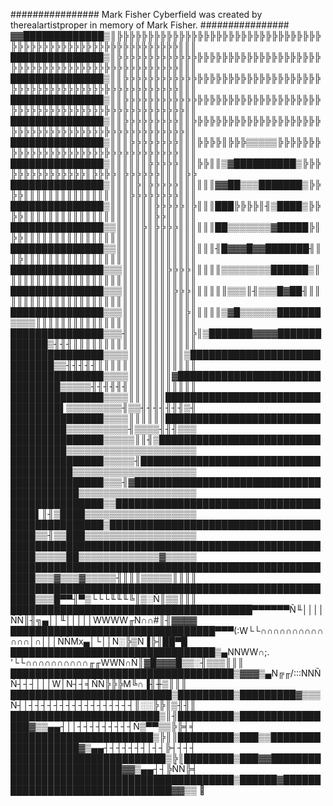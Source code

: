 ################ Mark Fisher Cyberfield was created by therealartistproper in memory of Mark Fisher. ################                       
    ▓▓█████████████▒║╠╠╠╠╠╠╠╠╠╠╠╠╠╠╠╠╠╠╠╠╠╠╠╠╠╠╠╠╠╠╠╠╠╠╠╠╠╠╠╠╠╠╠╠╠╠╠╠╠╠╠╠╠╠╠╠╠╠╠╠║║║
    ███████████████▒║╠╠╠╠╠╠╠╠╠╠╠╠╠╠╠╠╠╠╠╠╠╠╠╠╠╠╠╠╠╠╠╠╠╠╠╠╠╠╠╠╠╠╠╠╠╠╠╠╠╠╠╠╠╠╠╠╠╠╠╠║║║
    ███████████████▒║║╠╠╠╠╠╠╠╠╠╠╠╠╠╠╠╠╠╠╠╠╠╠╠╠╠╠╠╠╠╠╠╠╠╠╠╠╠╠╠╠╠╠╠╠╠╠╠╠╠╠╠╠╠╠╠╠╠╠╠║║║
    ███████████████▒║║╠╠╠╠╠╠╠╠╠╠╠╠╠╠╠╠╠╠╠╠╠╠╠╠╠╠╠╠╠╠╠╠╠╠╠╠╠╠╠╠╠╠╠╠╠╠╠╠╠╠╠╠╠╠╠╠╠╠╠╠║║
    ███████████████▒║║╠╠╠╠╠╠╠╠╠║║╠╠╠╠╠╠╠╠╠╠╠╠╠╠╠╠╠╠╠╠╠╠╠╠╠╠╠╠╠╠╠╠╠╠╠╠╠╠╠╠╠╠╠╠╠╠╠╠╠║║
    ███████████████▒║║║╠╠╠╠╠╠╠╠║║║╠╠╠╠║╠╠╠▒▒▒▒▒╠╠╠╠╠╠╠╠╠╠╠╠╠╠╠╠╠╠╠╠╠╠╠╠╠╠╠╠╠╠╠╠╠╠║║║
    ███████████████▒║║║║║║╠╠╠╠╠║║║╠╠║║▒▓██████████▒╠╠╠╠╠╠╠╠╠╠╠╠╠╠╠║╠╠╠╠║╠╠╠╠╠╠║║║║╠╠
    ███████████████▒║║║║╠║╠╠╠╠╠║║║║║║▓▓██▒▒▒███████▒╠╠╠╠║║║║║║║║║║║║║║║║║╠╠╠╠╠╠╠╠║║║
    ███████████████▒║║║║║║║╠╠╠╠╠║╠║║║███╠╠╠╠║╢▒████▒╠╠╠╠║║║║║║║║║║║║║║║║║║║║║╠╠║║║║║
    ███████████████▒▒║║║║╠║╠╠╠╠║║║║║║██▒▒▒▒▒▒▒▓█████╠║╠╠║║║║║║║║║║║║║║║║║║║║║║║║║║║║
    ███████████████▒▒║║║║║║║║║║║║║║║║╢█▓▓▓█▓▓███████╢║║╠║║║║║║║║║║║║║║║║║║║║║║║║║║║║
    ███████████████▒▒▒║║║║║║║╠╠╠╠║║║║║▒▒▒▒▒▒▒▒██████▒║║║║║║║║║║║║║║║║║║║║║║║║║║║║║║║
    ███████████████▒▒▒║║║║║║║║╠╠╠║║║║║║▒▒▒║╢▒▒▒█▓██╢║║║║║║║║║║║║║║║║║║║║║║║║║║║║║║║║
    ███████████████▒▒▒║║║║║║║║║║╠║║║║║▒▓█▒▒▒▒▒▒███████▒▒▒▒║║║║║║║║║║║║║║║║║║║║║║║║║║
    ███████████████▒▒▒╢║║║║║║║║║║╠║▒███████▓▓▓▓█████████████▒╢╢╢║║║║║║║║║║║║║║║║║║║║
    ███████████████▒▒▒▒║║║║║║║║║▒████████████████████████████▒▒╢╢╢╢╢║║║║║║║║║║║║║║║║
    ███████████████▒▒▒▒║║║║║║║▓███████████████████████████████▒▒▒▒▒╢╢╢╢╢╢║║║║║║║║║║║
    ███████████████▒▒▒▒║║║║║║█████████████████████████████████▌▒▒▒▒▒▒▒▒▒╢▒▒╢╢╢╢╢╢╢▒╢
    ███████████████▒▒▒▒║║║║║║██████████████████████████████████▒▒▒▒▒▒▒▒▒▒╢▒▒▒▒╢╢╢▒▒▒
    ███████████████▒▒▒▒▒║║╢▒███████████████████████████████████▒▒▒▒▒▒▒▒▒▒▒▒▒▒▒▒▒▒▒▒▒
    ███████████████▒▒▒▒▒╢███████████████████████████████████████▒▒▒▒▒▒▒▒▒▒▒▒▒▒▒▒▒▒▒▒
    ███████████████▒▒▒╢▓█████████████████████████████████████████▒▒▒▒▒▒▒▒▒▒▒▒▒▒▒▒▒▒▒
    ███████████████▒▒█████████████████████████████████████▌║╢▒████▒▒▒▒▒▒▒▒▒▒▒▒▒▒▒▒▒▒
    ███████████████▒██████████████████████████████████████▒▒╢▒▒███▒▒▒▒▒▒▒▒▒▒▒▒▒▒▒▒▒▒
    ██████████████████████████████████████████████████████▒▒▒▒▒██▒▒▒▒▒▒▒▒▒▒▒▒▒▓▒▒▒▒▒
    ██████████████████████████████████████████████████████▒▒▒▓▒▒▒▓▒▒▒▒▒╢║║║▒▒▒▒▒║║║║
    ██████████████████████████████████████████████████████▒▒▒█▀▀╢▀▒└└└╙╙╙╚║▒░Ñ║▒▒║║║
    ███████████████████████████████████████▀▀▀▀▀▀Ñ╙││││ÑÑ║╢╗▄││╙│││││WWWW╓N∩∩#║╢▓▓▓▓
    █████████████████████████████████▀▀▀(:W└└∩∩∩∩∩∩∩∩∩∩∩∩∩│∩│││ÑÑMx▄│└││N░╠▒Ñ▐╠╢██▀█
    █████████████████████████████████▒▄NNWW∩;. '└└∩∩∩∩∩∩∩∩∩∩╓╓WWN∩Ñ║▓█▓▓▓█▒▒░╢▒▒▒║║║
    ████████████████████████████████████▒▓▓▓▒▄N╔╓/:::NNÑÑ┤┤┤│││W│N┤┤╡ÑÑ╠╠╠M╚∩▐╢╫▒║║║
    ██████████████████████████▒█████████▒█████████▓▒▒▒Ñ┤│┤┤┤┤┤┤┤┤┤┤┤┤┤┤┤┤┤║░░╠╠║▒╢╢║
    ████████████████████████▒║╢█████████▒████████████████▓▒▒▄▄┤││┤┤┤┤┤┤┤┤┤Ñ▒▀▀▒▒╠╠╡╡
    ███████████████████████▒╠║║█████████▒███▒▒███████████████████▓▒▄▄┤┤┤┤┤┤┤│┤┤╠┤┤┤┤
    █████████████████████████▒╠║████████▒███▓▓██████████████████████████▓▓▒▄▄┤┤╠ÑÑ╠╡
    ████████████████████████████████████▒██████▓████████████████████████████████▓▓▒▒ 👋

<!--
**MarkFisherCyberfield/MarkFisherCyberfield** is a ✨ _special_ ✨ repository because its `README.md` (this file) appears on your GitHub profile.

Here are some ideas to get you started:

- 🔭 I’m currently working on ...
- 🌱 I’m currently learning ...
- 👯 I’m looking to collaborate on ...
- 🤔 I’m looking for help with ...
- 💬 Ask me about ...
- 📫 How to reach me: ...
- 😄 Pronouns: ...
- ⚡ Fun fact: ...
-->
